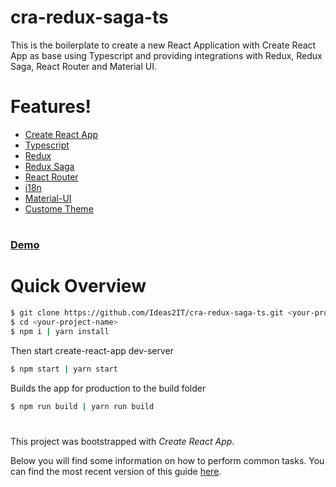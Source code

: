 # cra-redux-saga-ts

This is the boilerplate to create a new React Application with Create React App as base using Typescript and providing integrations with Redux, Redux Saga, React Router and Material UI.

# Features!

  - [Create React App](https://github.com/facebook/create-react-app)
  - [Typescript](https://github.com/wmonk/create-react-app-typescript)
  - [Redux](https://redux.js.org/)
  - [Redux Saga](https://redux-saga.js.org/)
  - [React Router](https://reacttraining.com/react-router/web/guides/philosophy)
  - [i18n](https://ryandrewjohnson.github.io/react-localize-redux-docs/)
  - [Material-UI](https://material-ui.com/)
  - [Custome Theme](https://material-ui.com/customization/themes/)

#

###  [Demo](https://srikanthi2i.github.io/)

#

# Quick Overview
```sh
$ git clone https://github.com/Ideas2IT/cra-redux-saga-ts.git <your-project-name>
$ cd <your-project-name>
$ npm i | yarn install
```
Then start create-react-app dev-server
```sh
$ npm start | yarn start
```

Builds the app for production to the build folder
```sh
$ npm run build | yarn run build
```
#

 This project was bootstrapped with *Create React App*.

 Below you will find some information on how to perform common tasks. You can find the most recent version of this guide [here](https://github.com/facebook/create-react-app/blob/master/packages/react-scripts/template/README.md).
